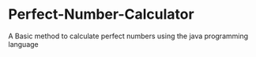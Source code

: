 # Perfect-Number-Calculator
A Basic method to calculate perfect numbers using the java programming language
